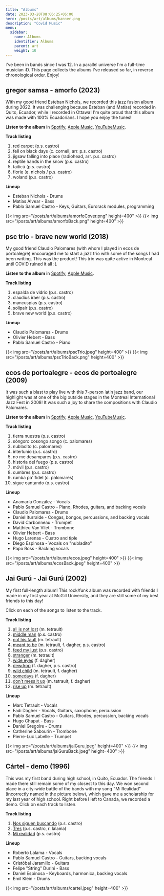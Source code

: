 ```yaml
---
title: "Albums"
date: 2023-03-20T08:06:25+06:00
hero: /posts/art/albums/banner.png
description: "Covid Music"
menu:
  sidebar:
    name: Albums
    identifier: Albums
    parent: art
    weight: 10
---
```


I've been in bands since I was 12. In a parallel universe I'm a full-time musician :D. This page collects the albums I've released so far, in reverse chronological order. Enjoy!

## gregor samsa - amorfo (2023)

With my good friend Esteban Nichols, we recorded this jazz fusion album during 2022. It was challenging because Esteban (and Matías) recorded in Quito, Ecuador, while I recorded in Ottawa! I'm quite proud that this album was made with 100% Ecuadorians. I hope you enjoy the tunes!

**Listen to the album** in [Spotify](https://open.spotify.com/album/6IIhHIpJlLm1K2qIyUQHws?si=9KP4r4JLQ-eJBSjYmcENkw), [Apple Music](https://music.apple.com/us/album/amorfo/1675917522), [YouTubeMusic](https://music.youtube.com/playlist?list=OLAK5uy_luF1t-IbgYBuLcX9VDTz-LzJr3EoHQBt0&feature=share).

**Track listing**
1. red carpet (p.s. castro)
1. fell on black days (c. cornell, arr. p.s. castro)
1. jigsaw falling into place (radiohead, arr. p.s. castro)
1. reptile hands in the snow (p.s. castro)
1. taiticú (p.s. castro)
1. florie (e. nichols / p.s. castro)
1. woland (p.s. castro)

**Lineup**
*  Esteban Nichols - Drums
*  Matías Alvear - Bass
*  Pablo Samuel Castro - Keys, Guitars, Eurorack modules, programming

{{< img src="/posts/art/albums/amorfoCover.png" height=400" >}}
{{< img src="/posts/art/albums/amorfoBack.png" height=400" >}}


## psc trio - brave new world (2018)

My good friend Claudio Palomares (with whom I played in ecos de portoalegre) encouraged me to start a jazz trio with some of the songs I had been writing. This was the product! This trio was quite active in Montreal until COVID ruined it all :(.

**Listen to the album** in [Spotify](https://open.spotify.com/album/0wf3nFPEl8ddii8zcbxHXz?si=1HlFdT7vRLmFN_dkZAfefg), [Apple Music](https://music.apple.com/us/album/brave-new-world/1323737329).

**Track listing**
1. espalda de vidrio (p.s. castro)
1. claudius iraer (p.s. castro)
1. mancuspias (p.s. castro)
1. solipair (p.s. castro)
1. brave new world (p.s. castro)

**Lineup**
*  Claudio Palomares - Drums
*  Olivier Hebert - Bass
*  Pablo Samuel Castro - Piano

{{< img src="/posts/art/albums/pscTrio.jpeg" height=400" >}}
{{< img src="/posts/art/albums/pscTrioBack.png" height=400" >}}

## ecos de portoalegre - ecos de portoalegre (2009)

It was such a blast to play live with this 7-person latin jazz band, our highlight was at one of the big outside stages in the Montreal International Jazz Fest in 2008! It was such a joy to share the compositions with Claudio Palomares.

**Listen to the album** in [Spotify](https://open.spotify.com/album/1b9al1beoyjiCYdbyvDSKZ?si=yi3c3d4uRnaNqkW40u1eBg), [Apple Music](https://music.apple.com/us/album/ecos-de-portoalegre/347032707), [YouTubeMusic](https://music.youtube.com/playlist?list=OLAK5uy_lYBtGx-Hx_Btaveum2Iv-FsHMUfrnWEoM&feature=share).

**Track listing**
1. tierra nuestra (p.s. castro)
1. sóngoro cosongo songo (c. palomares)
1. nubladito (c. palomares)
1. interlunio (p.s. castro)
1. no me desampares (p.s. castro)
1. historia del fuego (p.s. castro)
1. móvil (p.s. castro)
1. cumbres (p.s. castro)
1. rumba pa' fidel (c. palomares)
1. sigue cantando (p.s. castro)

**Lineup**
*  Anamaría González - Vocals
*  Pablo Samuel Castro - Piano, Rhodes, guitars, and backing vocals
*  Claudio Palomares - Drums
*  Daniel Iturralde - Congas, bongos, percussions, and backing vocals
*  David Carbonneau - Trumpet
*  Matthieu Van Vliet - Trombone
*  Olivier Hebert - Bass
*  Hugo Larenas - Cuatro and tiple
*  Diego Espinosa - Vocals on "nubladito"
*  Papo Ross - Backing vocals

{{< img src="/posts/art/albums/ecos.jpeg" height=400" >}}
{{< img src="/posts/art/albums/ecosBack.jpeg" height=400" >}}

## Jai Gurú - Jai Gurú (2002)

My first full-length album! This rock/funk album was recorded with friends I made in my first year at McGill University, and they are still some of my best friends to this day!

Click on each of the songs to listen to the track.

**Track listing**
1. [all is not lost](https://drive.google.com/file/d/1jiGsyJ24QPaeH9w8q5rH8QLVRtzvjmpL/view?usp=share_link) (m. tetrault)
1. [middle man](https://drive.google.com/file/d/1Wu67-bB-as4rex6HgZocKmZsJ28H3W8y/view?usp=share_link) (p.s. castro)
1. [not his fault](https://drive.google.com/file/d/1r3S_kxBddl3CCCCA4I63i9_s1OjthGG6/view?usp=share_link) (m. tetrault)
1. [meant to be](https://drive.google.com/file/d/1GksfsS-0d2XzE7HlKthKkiiAni5zfVxY/view?usp=share_link) (m. tetrault, f. dagher, p.s. castro)
1. [feed my lust](https://drive.google.com/file/d/10pNUUaO2zBYMKG-UDP1okkh6rWARbAtT/view?usp=share_link) (p.s. castro)
1. [stranger](https://drive.google.com/file/d/1B2qgy3PFeeTUpubIJk5tgqn1g0dKr05-/view?usp=share_link) (m. tetrault)
1. [wide eyes](https://drive.google.com/file/d/1x1i7cWWhC-Uf7Uxz78XZC2xSaqdpG-k8/view?usp=share_link) (f. dagher)
1. [dewdrop](https://drive.google.com/file/d/1jIGAEx06xmdbJhfgthTK7vY1bFlVizCK/view?usp=share_link) (f. dagher, p.s. castro)
1. [wild child](https://drive.google.com/file/d/1RMfJjKyztRDCRIKsvfCACjQg7GPknk1W/view?usp=share_link) (m. tetrault, f. dagher)
1. [somedays](https://drive.google.com/file/d/1LXfUioz1SHOEMX0BHeu3V7pjqDVt-ybS/view?usp=share_link) (f. dagher)
1. [don't mess it up](https://drive.google.com/file/d/1kecL2Y9EkU0tEIaNIGDyEUzV3QsREMSV/view?usp=share_link) (m. tetrault, f. dagher)
1. [rise up](https://drive.google.com/file/d/1fyVrpYf7_vGzhwWazSoZ8xOnuVoHDVPF/view?usp=share_link) (m. tetrault)

**Lineup**
*  Marc Tetrault - Vocals
*  Fadi Dagher - Vocals, Guitars, saxophone, percussion
*  Pablo Samuel Castro - Guitars, Rhodes, percussion, backing vocals
*  Hugo Chaput - Bass
*  Daniel Gregoire - Drums
*  Catherine Sabourin - Trombone
*  Pierre-Luc Labelle - Trumpet

{{< img src="/posts/art/albums/jaiGuru.jpeg" height=400" >}}
{{< img src="/posts/art/albums/jaiGuruBack.jpeg" height=400" >}}

## Cártel - demo (1996)

This was my first band during high school, in Quito, Ecuador. The friends I made there still remain some of my closest to this day. We won second place in a city-wide battle of the bands with my song "Mi Realidad" (incorrectly named in the picture below), which gave me a scholarship for my last year of high school. Right before I left to Canada, we recorded a demo. Click on each track to listen.

**Track listing**
1. [Nos siguen buscando](https://drive.google.com/file/d/11m6goV3YfqreZoRTVKr6LWRE94MO89js/view?usp=share_link) (p.s. castro)
1. [Tres](https://drive.google.com/file/d/1EpBTY2i7BuGsAvW2VwXxaV09kpjorAXz/view?usp=share_link) (p.s. castro, r. lalama)
1. [Mi realidad](https://drive.google.com/file/d/1gbyfBD6mmu3PjzIoNvaSIpuj8UkDJlfU/view?usp=share_link) (p.s. castro)

**Lineup**
*  Roberto Lalama - Vocals
*  Pablo Samuel Castro - Guitars, backing vocals
*  Cristóbal Jaramillo - Guitars
*  Felipe "String" Durini - Bass
*  Daniel Espinosa - Keyboards, harmonica, backing vocals
*  Emil Klein - Drums

{{< img src="/posts/art/albums/cartel.jpeg" height=400" >}}
